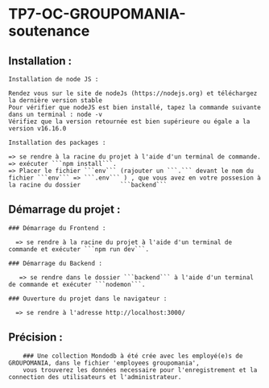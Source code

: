 # TP7-OC-GROUPOMANIA-soutenance

  ## Installation : 

    Installation de node JS :

    Rendez vous sur le site de nodeJs (https://nodejs.org) et téléchargez la dernière version stable
    Pour vérifier que nodeJS est bien installé, tapez la commande suivante dans un terminal : node -v
    Vérifiez que la version retournée est bien supérieure ou égale a la version v16.16.0
    
    Installation des packages : 
    
    => se rendre à la racine du projet à l'aide d'un terminal de commande.
    => exécuter ```npm install```.
    => Placer le fichier ```env``` (rajouter un ```.``` devant le nom du fichier ```env``` => ```.env``` ) , que vous avez en votre possesion à la racine du dossier           ```backend```
   
  ## Démarrage du projet :

    ### Démarrage du Frontend : 

      => se rendre à la racine du projet à l'aide d'un terminal de commande et exécuter ```npm run dev```.
     
    ### Démarrage du Backend : 

       => se rendre dans le dossier ```backend``` à l'aide d'un terminal de commande et exécuter ```nodemon```.
       
    ### Ouverture du projet dans le navigateur :
    
      => se rendre à l'adresse http://localhost:3000/ 
     
     
   ## Précision :
   
        ### Une collection Mondodb à été crée avec les employé(e)s de GROUPOMANIA, dans le fichier 'employees groupomania',
        vous trouverez les données necessaire pour l'enregistrement et la connection des utilisateurs et l'administrateur.

